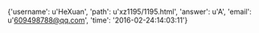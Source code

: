 {'username': u'HeXuan', 'path': u'xz1195/1195.html', 'answer': u'A', 'email': u'609498788@qq.com', 'time': '2016-02-24:14:03:11'}